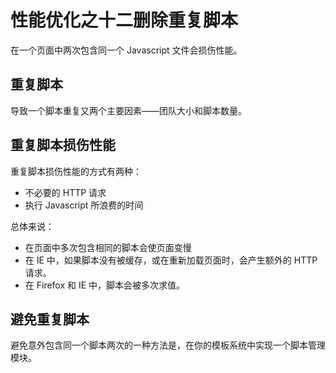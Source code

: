 # 性能优化之十二删除重复脚本
在一个页面中两次包含同一个 Javascript 文件会损伤性能。

## 重复脚本
导致一个脚本重复又两个主要因素——团队大小和脚本数量。

## 重复脚本损伤性能
重复脚本损伤性能的方式有两种： 

* 不必要的 HTTP 请求
* 执行 Javascript 所浪费的时间

总体来说： 

* 在页面中多次包含相同的脚本会使页面变慢
* 在 IE 中，如果脚本没有被缓存，或在重新加载页面时，会产生额外的 HTTP 请求。
* 在 Firefox 和 IE 中，脚本会被多次求值。

## 避免重复脚本
避免意外包含同一个脚本两次的一种方法是，在你的模板系统中实现一个脚本管理模块。